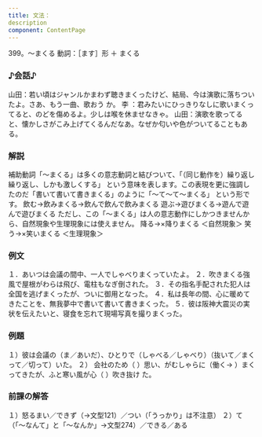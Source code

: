 ```yaml
---
title: 文法：
description
component: ContentPage
---
```



399。～まくる
動詞：［ます］形 ＋ まくる
### ♪会話♪
山田：若い頃はジャンルかまわず聴きまくったけど、結局、今は演歌に落ちついたよ。さあ、もう一曲、歌おう か。
李 ：君みたいにひっきりなしに歌いまくってると、のどを傷めるよ。少しは喉を休ませなきゃ。 山田：演歌を歌ってると、懐かしさがこみ上げてくるんだなあ。なぜか匂いや色がついてることもある。
### 解説
補助動詞「～まくる」は多くの意志動詞と結びついて、「（同じ動作を）繰り返し繰り返し、しかも激しくする」 という意味を表します。この表現を更に強調したのだ「書いて書いて書きまくる」のように「～て～て～まくる」 という形です。
飲む→飲みまくる→飲んで飲んで飲みまくる 遊ぶ→遊びまくる→遊んで遊んで遊びまくる
ただし、この「～まくる」は人の意志動作にしかつきませんから、自然現象や生理現象には使えません。 降る→×降りまくる ＜自然現象＞ 笑う→×笑いまくる ＜生理現象＞
### 例文
１．あいつは会議の間中、一人でしゃべりまくっていたよ。
２．吹きまくる強風で屋根がわらは飛び、電柱もなぎ倒された。
３．その指名手配された犯人は全国を逃げまくったが、ついに御用となった。
４．私は長年の間、心に暖めてきたことを、無我夢中で書いて書いて書きまくった。
５．彼は阪神大震災の実状を伝えたいと、寝食を忘れて現場写真を撮りまくった。
### 例題
１）彼は会議の（ま／あいだ）、ひとりで（しゃべる／しゃべり）（抜いて／まくって／切って）いた。
２） 会社のため（ ）思い、がむしゃらに（働く→ ）まくってきたが、ふと寒い風が心（ ）吹き抜け
た。      
### 前課の解答
１）怒るまい／できず（→文型121）／つい（「うっかり」は不注意）
２）て（「～なんて」と「～なんか」→文型274）／できる／ある
